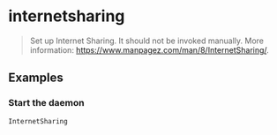 # internetsharing

> Set up Internet Sharing. It should not be invoked manually. More information: <https://www.manpagez.com/man/8/InternetSharing/>.

## Examples

### Start the daemon

```bash
InternetSharing
```
